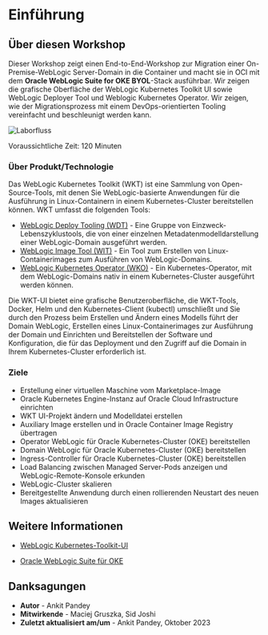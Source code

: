# Einführung

## Über diesen Workshop

Dieser Workshop zeigt einen End-to-End-Workshop zur Migration einer On-Premise-WebLogic Server-Domain in die Container und macht sie in OCI mit dem **Oracle WebLogic Suite for OKE BYOL**\-Stack ausführbar. Wir zeigen die grafische Oberfläche der WebLogic Kubernetes Toolkit UI sowie WebLogic Deployer Tool und Weblogic Kubernetes Operator. Wir zeigen, wie der Migrationsprozess mit einem DevOps-orientierten Tooling vereinfacht und beschleunigt werden kann.

![Laborfluss](images/lab-flow.png)

Voraussichtliche Zeit: 120 Minuten

### Über Produkt/Technologie

Das WebLogic Kubernetes Toolkit (WKT) ist eine Sammlung von Open-Source-Tools, mit denen Sie WebLogic-basierte Anwendungen für die Ausführung in Linux-Containern in einem Kubernetes-Cluster bereitstellen können. WKT umfasst die folgenden Tools:  

*   [WebLogic Deploy Tooling (WDT)](https://github.com/oracle/weblogic-deploy-tooling) - Eine Gruppe von Einzweck-Lebenszyklustools, die von einer einzelnen Metadatenmodelldarstellung einer WebLogic-Domain ausgeführt werden.
*   [WebLogic Image Tool (WIT)](https://github.com/oracle/weblogic-image-tool) - Ein Tool zum Erstellen von Linux-Containerimages zum Ausführen von WebLogic-Domains.
*   [WebLogic Kubernetes Operator (WKO)](https://github.com/oracle/weblogic-kubernetes-operator) - Ein Kubernetes-Operator, mit dem WebLogic-Domains nativ in einem Kubernetes-Cluster ausgeführt werden können.

Die WKT-UI bietet eine grafische Benutzeroberfläche, die WKT-Tools, Docker, Helm und den Kubernetes-Client (kubectl) umschließt und Sie durch den Prozess beim Erstellen und Ändern eines Modells führt der Domain WebLogic, Erstellen eines Linux-Containerimages zur Ausführung der Domain und Einrichten und Bereitstellen der Software und Konfiguration, die für das Deployment und den Zugriff auf die Domain in Ihrem Kubernetes-Cluster erforderlich ist.

### Ziele

*   Erstellung einer virtuellen Maschine vom Marketplace-Image
*   Oracle Kubernetes Engine-Instanz auf Oracle Cloud Infrastructure einrichten
*   WKT UI-Projekt ändern und Modelldatei erstellen
*   Auxiliary Image erstellen und in Oracle Container Image Registry übertragen
*   Operator WebLogic für Oracle Kubernetes-Cluster (OKE) bereitstellen
*   Domain WebLogic für Oracle Kubernetes-Cluster (OKE) bereitstellen
*   Ingress-Controller für Oracle Kubernetes-Cluster (OKE) bereitstellen
*   Load Balancing zwischen Managed Server-Pods anzeigen und WebLogic-Remote-Konsole erkunden
*   WebLogic-Cluster skalieren
*   Bereitgestellte Anwendung durch einen rollierenden Neustart des neuen Images aktualisieren

## Weitere Informationen

*   [WebLogic Kubernetes-Toolkit-UI](https://oracle.github.io/weblogic-toolkit-ui/)
    
*   [Oracle WebLogic Suite für OKE](https://docs.oracle.com/en/cloud/paas/weblogic-container/user/oracle-weblogic-server-oke.html)
    

## Danksagungen

*   **Autor** - Ankit Pandey
*   **Mitwirkende** - Maciej Gruszka, Sid Joshi
*   **Zuletzt aktualisiert am/um** - Ankit Pandey, Oktober 2023